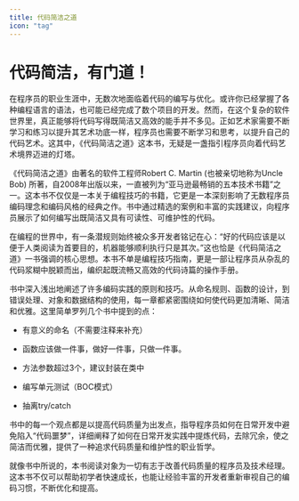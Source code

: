 ```yaml
---
title: 代码简洁之道
icon: "tag"
---
```

# 代码简洁，有门道！


在程序员的职业生涯中，无数次地面临着代码的编写与优化。或许你已经掌握了各种编程语言的语法，也可能已经完成了数个项目的开发。然而，在这个复杂的软件世界里，真正能够将代码写得既简洁又高效的能手并不多见。正如艺术家需要不断学习和练习以提升其艺术功底一样，程序员也需要不断学习和思考，以提升自己的代码艺术。这其中，《代码简洁之道》这本书，无疑是一盏指引程序员向着代码艺术境界迈进的灯塔。

《代码简洁之道》由著名的软件工程师Robert C. Martin (也被亲切地称为Uncle Bob) 所著，自2008年出版以来，一直被列为“亚马逊最畅销的五本技术书籍”之一。这本书不仅仅是一本关于编程技巧的书籍，它更是一本深刻影响了无数程序员编码理念和编码风格的经典之作。书中通过精选的案例和丰富的实践建议，向程序员展示了如何编写出既简洁又具有可读性、可维护性的代码。


在编程的世界中，有一条潜规则始终被众多开发者铭记在心：“好的代码应该是以便于人类阅读为首要目的，机器能够顺利执行只是其次。”这也恰是《代码简洁之道》一书强调的核心思想。本书不单是编程技巧指南，更是一部让程序员从杂乱的代码浆糊中脱颖而出，编织起既流畅又高效的代码诗篇的操作手册。

书中深入浅出地阐述了许多编码实践的原则和技巧。从命名规则、函数的设计，到错误处理、对象和数据结构的使用，每一章都紧密围绕如何使代码更加清晰、简洁和优雅。这里简单罗列几个书中提到的点：

*   有意义的命名（不需要注释来补充）

*   函数应该做一件事，做好一件事，只做一件事。

*   方法参数超过3个，建议封装在类中

*   编写单元测试（BOC模式）

*   抽离try/catch


书中的每一个观点都是以提高代码质量为出发点，指导程序员如何在日常开发中避免陷入“代码噩梦”，详细阐释了如何在日常开发实践中提炼代码，去除冗余，使之简洁而优雅，提供了一种追求代码质量和维护性的职业哲学。

就像书中所说的，本书阅读对象为一切有志于改善代码质量的程序员及技术经理。这本书不仅可以帮助初学者快速成长，也能让经验丰富的开发者重新审视自己的编码习惯，不断优化和提高。

